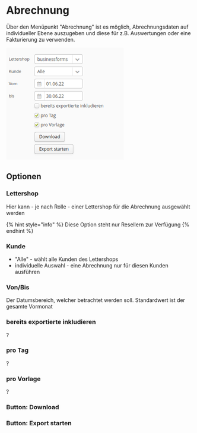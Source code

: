 # Abrechnung

Über den Menüpunkt "Abrechnung" ist es möglich, Abrechnungsdaten auf individueller Ebene auszugeben und diese für z.B. Auswertungen oder eine Fakturierung zu verwenden.

![](<../.gitbook/assets/image (3).png>)

## Optionen

### Lettershop

Hier kann - je nach Rolle - einer Lettershop für die Abrechnung ausgewählt werden

{% hint style="info" %}
Diese Option steht nur Resellern zur Verfügung
{% endhint %}

### Kunde

* "Alle" - wählt alle Kunden des Lettershops
* individuelle Auswahl - eine Abrechnung nur für diesen Kunden ausführen

### Von/Bis

Der Datumsbereich, welcher betrachtet werden soll. Standardwert ist der gesamte Vormonat

### bereits exportierte inkludieren

?

### pro Tag

?

### pro Vorlage

?



### Button: Download

### Button: Export starten



